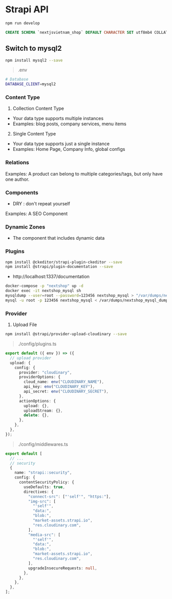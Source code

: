 # Strapi API

```sh
npm run develop
```

```sql
CREATE SCHEMA `nextjsvietnam_shop` DEFAULT CHARACTER SET utf8mb4 COLLATE utf8mb4_unicode_ci ;
```

## Switch to mysql2

```sh
npm install mysql2 --save
```

> .env

```sh
# Database
DATABASE_CLIENT=mysql2
```

### Content Type

1. Collection Content Type

- Your data type supports multiple instances
- Examples: blog posts, company services, menu items

2. Single Content Type

- Your data type supports just a single instance
- Examples: Home Page, Company Info, global configs

### Relations

Examples: A product can belong to multiple categories/tags, but only have one author.

### Components

- DRY : don't repeat yourself

Examples: A SEO Component

### Dynamic Zones

- The component that includes dynamic data

### Plugins

```sh
npm install @ckeditor/strapi-plugin-ckeditor --save
npm install @strapi/plugin-documentation --save
```

- http://localhost:1337/documentation

```sh
docker-compose -p "nextshop" up -d
docker exec -it nextshop_mysql sh
mysqldump --user=root --password=123456 nextshop_mysql > "/var/dumps/nextshop_mysql_dump_$(date +%Y%m%d%H%M%S).sql"
mysql -u root -p 123456 nextshop_mysql < /var/dumps/nextshop_mysql_dump_20240528103452.sql
```

### Provider

1. Upload File

```sh
npm install @strapi/provider-upload-cloudinary --save
```

> ./config/plugins.ts

```ts
export default ({ env }) => ({
  // upload provider
  upload: {
    config: {
      provider: "cloudinary",
      providerOptions: {
        cloud_name: env("CLOUDINARY_NAME"),
        api_key: env("CLOUDINARY_KEY"),
        api_secret: env("CLOUDINARY_SECRET"),
      },
      actionOptions: {
        upload: {},
        uploadStream: {},
        delete: {},
      },
    },
  },
});
```

> ./config/middlewares.ts

```ts
export default [
  // ...
  // security
  {
    name: "strapi::security",
    config: {
      contentSecurityPolicy: {
        useDefaults: true,
        directives: {
          "connect-src": ["'self'", "https:"],
          "img-src": [
            "'self'",
            "data:",
            "blob:",
            "market-assets.strapi.io",
            "res.cloudinary.com",
          ],
          "media-src": [
            "'self'",
            "data:",
            "blob:",
            "market-assets.strapi.io",
            "res.cloudinary.com",
          ],
          upgradeInsecureRequests: null,
        },
      },
    },
  },
];
```
